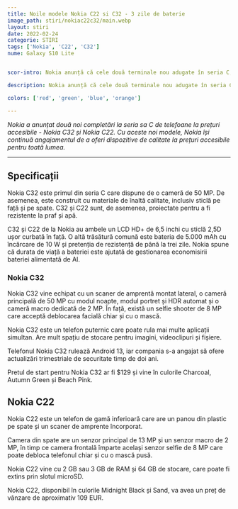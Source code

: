 ```yaml
---
title: Noile modele Nokia C22 si C32 - 3 zile de baterie 
image_path: stiri/nokiac22c32/main.webp
layout: stiri
date: 2022-02-24
categorie: STIRI
tags: ['Nokia', 'C22', 'C32']
nume: Galaxy S10 Lite


scor-intro: Nokia anunță că cele două terminale nou adugate în seria C, C22 și C 32, vor avea o autonomie a bateriei de 3 zile.

description: Nokia anunță că cele două terminale nou adugate în seria C vor avea o autonomie a bateriei de 3 zile

colors: ['red', 'green', 'blue', 'orange']

---
```

_Nokia a anunțat două noi completări la seria sa C de telefoane la prețuri accesibile - Nokia C32 și Nokia C22. Cu aceste noi modele, Nokia își continuă angajamentul de a oferi dispozitive de calitate la prețuri accesibile pentru toată lumea._

---
## Specificații

Nokia C32 este primul din seria C care dispune de o cameră de 50 MP. De asemenea, este construit cu materiale de înaltă calitate, inclusiv sticlă pe față și pe spate. C32 și C22 sunt, de asemenea, proiectate pentru a fi rezistente la praf și apă.

C32 și C22 de la Nokia au ambele un LCD HD+ de 6,5 inchi cu sticlă 2,5D ușor curbată în față. O altă trăsătură comună este bateria de 5.000 mAh cu încărcare de 10 W și pretenția de rezistență de până la trei zile. Nokia spune că durata de viață a bateriei este ajutată de gestionarea economisirii bateriei alimentată de AI.

### Nokia C32

Nokia C32 vine echipat cu un scaner de amprentă montat lateral, o cameră principală de 50 MP cu modul noapte, modul portret și HDR automat și o cameră macro dedicată de 2 MP. În față, există un selfie shooter de 8 MP care acceptă deblocarea facială chiar și cu o mască.

Nokia C32 este un telefon puternic care poate rula mai multe aplicații simultan. Are mult spațiu de stocare pentru imagini, videoclipuri și fișiere.

Telefonul Nokia C32 rulează Android 13, iar compania s-a angajat să ofere actualizări trimestriale de securitate timp de doi ani.

Pretul de start pentru Nokia C32 ar fi $129 și vine în culorile Charcoal, Autumn Green și Beach Pink.

## Nokia C22

Nokia C22 este un telefon de gamă inferioară care are un panou din plastic pe spate și un scaner de amprente încorporat.

Camera din spate are un senzor principal de 13 MP și un senzor macro de 2 MP, în timp ce camera frontală împarte același senzor selfie de 8 MP care poate debloca telefonul chiar și cu o mască pusă.

Nokia C22 vine cu 2 GB sau 3 GB de RAM și 64 GB de stocare, care poate fi extins prin slotul microSD.

Nokia C22, disponibil în culorile Midnight Black și Sand, va avea un preț de vânzare de aproximativ 109 EUR.


